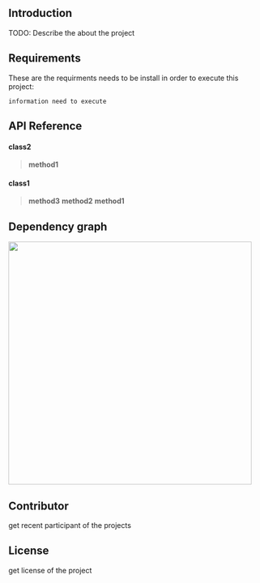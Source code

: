 ## Introduction
TODO: Describe the about the project 


## Requirements
These are the requirments needs to be install in order to execute this project: 

```information need to execute```


## API Reference
#### class2

>**method1**

#### class1

>**method3**
>**method2**
>**method1**



## Dependency graph
<img src='image/example1_graph.png' height=480>

## Contributor
get recent participant of the projects


## License
get license of the project


